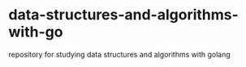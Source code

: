 # data-structures-and-algorithms-with-go
repository for studying data structures and algorithms with golang 
